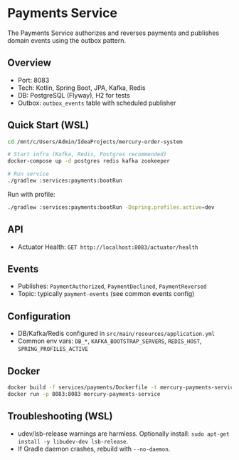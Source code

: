 # Payments Service

The Payments Service authorizes and reverses payments and publishes domain events using the outbox pattern.

## Overview
- Port: 8083
- Tech: Kotlin, Spring Boot, JPA, Kafka, Redis
- DB: PostgreSQL (Flyway), H2 for tests
- Outbox: `outbox_events` table with scheduled publisher

## Quick Start (WSL)
```bash
cd /mnt/c/Users/Admin/IdeaProjects/mercury-order-system

# Start infra (Kafka, Redis, Postgres recommended)
docker-compose up -d postgres redis kafka zookeeper

# Run service
./gradlew :services:payments:bootRun
```

Run with profile:
```bash
./gradlew :services:payments:bootRun -Dspring.profiles.active=dev
```

## API
- Actuator Health: `GET http://localhost:8083/actuator/health`

## Events
- Publishes: `PaymentAuthorized`, `PaymentDeclined`, `PaymentReversed`
- Topic: typically `payment-events` (see common events config)

## Configuration
- DB/Kafka/Redis configured in `src/main/resources/application.yml`
- Common env vars: `DB_*`, `KAFKA_BOOTSTRAP_SERVERS`, `REDIS_HOST`, `SPRING_PROFILES_ACTIVE`

## Docker
```bash
docker build -f services/payments/Dockerfile -t mercury-payments-service .
docker run -p 8083:8083 mercury-payments-service
```

## Troubleshooting (WSL)
- udev/lsb-release warnings are harmless. Optionally install: `sudo apt-get install -y libudev-dev lsb-release`.
- If Gradle daemon crashes, rebuild with `--no-daemon`.


